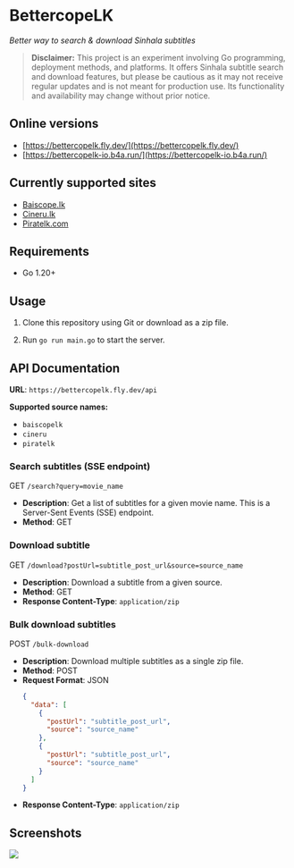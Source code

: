 # BettercopeLK

_Better way to search & download Sinhala subtitles_

> **Disclaimer:** This project is an experiment involving Go programming, deployment methods, and platforms. It offers Sinhala subtitle search and download features, but please be cautious as it may not receive regular updates and is not meant for production use. Its functionality and availability may change without prior notice.

## Online versions

- [https://bettercopelk.fly.dev/](https://bettercopelk.fly.dev/)
- [https://bettercopelk-io.b4a.run/](https://bettercopelk-io.b4a.run/)

## Currently supported sites

- [Baiscope.lk](https://baiscopelk.com/)
- [Cineru.lk](https://cineru.lk/)
- [Piratelk.com](https://piratelk.com/)

## Requirements

- Go 1.20+

## Usage

1. Clone this repository using Git or download as a zip file.

2. Run `go run main.go` to start the server.

## API Documentation

**URL**: `https://bettercopelk.fly.dev/api`

**Supported source names:**
- `baiscopelk`
- `cineru`
- `piratelk`

### Search subtitles (SSE endpoint)
GET `/search?query=movie_name`
- **Description**: Get a list of subtitles for a given movie name. This is a Server-Sent Events (SSE) endpoint.
- **Method**: GET

### Download subtitle
GET `/download?postUrl=subtitle_post_url&source=source_name`
- **Description**: Download a subtitle from a given source.
- **Method**: GET
- **Response Content-Type**: `application/zip`

### Bulk download subtitles
POST `/bulk-download`
- **Description**: Download multiple subtitles as a single zip file.
- **Method**: POST
- **Request Format**: JSON
  ```json
  {
    "data": [
      {
        "postUrl": "subtitle_post_url",
        "source": "source_name"
      },
      {
        "postUrl": "subtitle_post_url",
        "source": "source_name"
      }
    ]
  }
  ```
- **Response Content-Type**: `application/zip`

## Screenshots

<img src="https://i.imgur.com/x5zEO6s.png"/>
